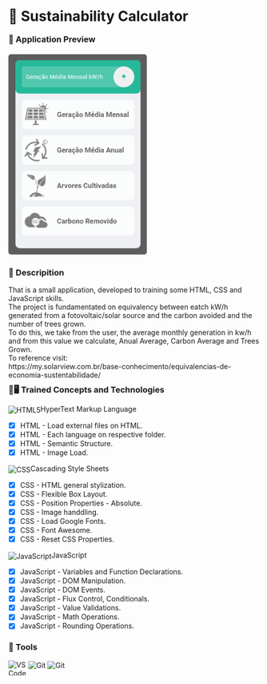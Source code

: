 <h1 align = "justify">🚦 Sustainability Calculator</h1>

<div style="margin: 10px 0 2px 0" class="preview-container">
  <h3 style="margin: 0 0 20px">🥇 Application Preview</h3>
  <img style="height:400px; border-radius: 5px;" src="https://github.com/ErickBraganca/javascript-training-projects/blob/28c91f686a979ef22bf6e0cdf159b978edd17b54/1%20-%20Basic-Level/2%20-%20Calculadora%20Ecologica/src/img/img_preview.png"></img>
</div>

<div style="margin: 10px 0 2px 0" class="description-container">
  <h3>📜 Descripition</h3>
  <span>That is a small application, developed to training some HTML, CSS and JavaScript skills.<br>The project is fundamentated on equivalency between eatch kW/h generated from a fotovoltaic/solar source and the carbon avoided and the number of trees grown.<br>To do this, we take from the user, the average monthly generation in kw/h and from this value we calculate, Anual Average, Carbon Average and Trees Grown.<br>To reference visit:<br>https://my.solarview.com.br/base-conhecimento/equivalencias-de-economia-sustentabilidade/</span>
</div>

<div class="tech-container">
<h3 style="margin: 10px 0 10px 0;">📗🖥 Trained Concepts and Technologies</h3>

<img align="center" alt="HTML5" height="30" width="40" src="https://cdn.jsdelivr.net/gh/devicons/devicon/icons/html5/html5-original.svg"/>HyperText Markup Language
   - [x] HTML - Load external files on HTML.
   - [x] HTML - Each language on respective folder.
   - [x] HTML - Semantic Structure.
   - [x] HTML - Image Load.

<img align="center" alt="CSS" height="30" width="40" src="https://cdn.jsdelivr.net/gh/devicons/devicon/icons/css3/css3-original.svg" />Cascading Style Sheets
   - [x] CSS - HTML general stylization.
   - [x] CSS - Flexible Box Layout.
   - [x] CSS - Position Properties - Absolute.
   - [x] CSS - Image handdling.
   - [x] CSS - Load Google Fonts.
   - [x] CSS - Font Awesome.
   - [x] CSS - Reset CSS Properties.

  <img align="center" alt="JavaScript" height="30" width="40" src="https://cdn.jsdelivr.net/gh/devicons/devicon/icons/javascript/javascript-original.svg" />JavaScript
   - [x] JavaScript - Variables and Function Declarations. 
   - [x] JavaScript - DOM Manipulation.
   - [x] JavaScript - DOM Events.
   - [x] JavaScript - Flux Control, Conditionals.
   - [x] JavaScript - Value Validations.
   - [x] JavaScript - Math Operations.
   - [x] JavaScript - Rounding Operations.
</div>

<div style="margin: 10px 0 10px 0;">
  <h3>🔨 Tools</h3>
  <img align="left" alt="VSCode" height="30" width="40" src="https://cdn.jsdelivr.net/gh/devicons/devicon/icons/vscode/vscode-original.svg" />
  <img align="center" alt="Git" height="30" width="40" src="https://cdn.jsdelivr.net/gh/devicons/devicon/icons/git/git-original.svg" />
    <img align="center" alt="Git" height="30" width="40" src="https://cdn.jsdelivr.net/gh/devicons/devicon/icons/github/github-original.svg" />
</div><br>



 
